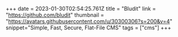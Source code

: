 +++
date = 2023-01-30T02:54:25.761Z
title = "Bludit"
link = "https://github.com/bludit"
thumbnail = "https://avatars.githubusercontent.com/u/30300306?s=200&v=4"
snippet="Simple, Fast, Secure, Flat-File CMS"
tags = ["cms"]
+++
